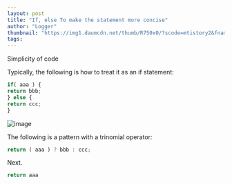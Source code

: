 ```yaml
---
layout: post
title: "If, else To make the statement more concise"
author: "Logger"
thumbnail: "https://img1.daumcdn.net/thumb/R750x0/?scode=mtistory2&fname=https%3A%2F%2Ft1.daumcdn.net%2Fcfile%2Ftistory%2F26325E4057EC935C28"
tags: 
---
```



Simplicity of code

Typically, the following is how to treat it as an if statement:

```js
if( aaa ) {
return bbb;
} else {
return ccc;
}
```

![image](https://t1.daumcdn.net/cfile/tistory/26325E4057EC935C28)

The following is a pattern with a trinomial operator:

```js
return ( aaa ) ? bbb : ccc;
```

Next.

```js
return aaa
```